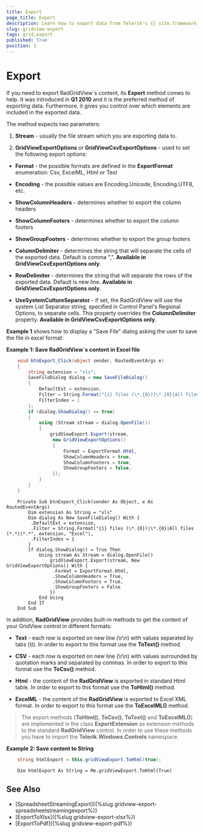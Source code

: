 ```yaml
---
title: Export
page_title: Export
description: Learn how to export data from Telerik's {{ site.framework_name }} DataGrid by using the Export method gives you control over which elements are included in the exported data.
slug: gridview-export
tags: grid,export
published: True
position: 1
---
```


# Export

If you need to export RadGridView`s content, its __Export__ method comes to help. It was introduced in __Q1 2010__ and it is the preferred method of exporting data. Furthermore, it gives you control over which elements are included in the exported data.

The method expects two parameters:

1. __Stream__ - usually the file stream which you are exporting data to.

2. __GridViewExportOptions__ or __GridViewCsvExportOptions__ - used to set the following export options: 

* __Format__ - the possible formats are defined in the __ExportFormat__ enumeration: Csv, ExcelML, Html or Text

* __Encoding__ - the possible values are Encoding.Unicode, Encoding.UTF8, etc.

* __ShowColumnHeaders__ - determines whether to export the column headers

* __ShowColumnFooters__ - determines whether to export the column footers

* __ShowGroupFooters__ - determines whether to export the group footers

* __ColumnDelimiter__ - determines the string that will separate the cells of the exported data. Default is comma ",". __Available in GridViewCsvExportOptions only__.

* __RowDelimiter__ - determines the string that will separate the rows of the exported data. Default is new line. __Available in GridViewCsvExportOptions only__.

* __UseSystemCultureSeparator__ - if set, the RadGridView will use the system List Separator string, specified in Control Panel's Regional Options, to separate cells. This property overrides the __ColumnDelimiter__ property. __Available in GridViewCsvExportOptions only__.


__Example 1__ shows how to display a "Save File" dialog asking the user to save the file in excel format:

__Example 1: Save RadGridView`s content in Excel file__

```C#
	void btnExport_Click(object sender, RoutedEventArgs e)
	{
	    string extension = "xls";
	    SaveFileDialog dialog = new SaveFileDialog()
	    {
	        DefaultExt = extension,
	        Filter = String.Format("{1} files (\*.{0})|\*.{0}|All files (*.*)|*.*", extension, "Excel"),
	        FilterIndex = 1
	    };
	    if (dialog.ShowDialog() == true)
	    {
	        using (Stream stream = dialog.OpenFile())
	        {
	            gridViewExport.Export(stream,
	             new GridViewExportOptions()
	             {
	                 Format = ExportFormat.Html,
	                 ShowColumnHeaders = true,
	                 ShowColumnFooters = true,
	                 ShowGroupFooters = false,
	             });
	        }
	    }
	}
```
```VB.NET
	Private Sub btnExport_Click(sender As Object, e As RoutedEventArgs)
	    Dim extension As String = "xls"
	    Dim dialog As New SaveFileDialog() With {
	     .DefaultExt = extension,
	     .Filter = String.Format("{1} files (\*.{0})|\*.{0}|All files (*.*)|*.*", extension, "Excel"),
	     .FilterIndex = 1
	    }
	    If dialog.ShowDialog() = True Then
	        Using stream As Stream = dialog.OpenFile()
	            gridViewExport.Export(stream, New GridViewExportOptions() With {
	             .Format = ExportFormat.Html,
	             .ShowColumnHeaders = True,
	             .ShowColumnFooters = True,
	             .ShowGroupFooters = False
	            })
	        End Using
	    End If
	End Sub
```
        
In addition, __RadGridView__ provides built-in methods to get the content of your GridView control in different formats:

* __Text__ - each row is exported on new line (\r\n) with values separated by tabs (\t). In order to export to this format use the __ToText()__ method.

* __CSV__ - each row is exported on new line (\r\n) with values surrounded by quotation marks and separated by commas. In order to export to this format use the __ToCsv()__ method.

* __Html__ - the content of the __RadGridView__ is exported in standard Html table. In order to export to this format use the __ToHtml()__ method.

* __ExcelML__ - the content of the __RadGridView__ is exported to Excel XML format. In order to export to this format use the __ToExcelML()__ method.

>The export methods (__ToHtml()__, __ToCsv()__, __ToText()__ and __ToExcelML()__) are implemented in the class __ExportExtension__ as extension methods to the standard __RadGridView__ control. In order to use these methods you have to import the __Telerik.Windows.Controls__ namespace.


__Example 2: Save content to String__

```C#
	string htmlExport = this.gridViewExport.ToHtml(true);
```
```VB.NET
	Dim htmlExport As String = Me.gridViewExport.ToHtml(True)
```

        
## See Also

* [SpreadsheetStreamingExport]({%slug gridview-export-spreadsheetstreamingexport%})
* [ExportToXlsx]({%slug gridview-export-xlsx%})
* [ExportToPdf]({%slug gridview-export-pdf%})
